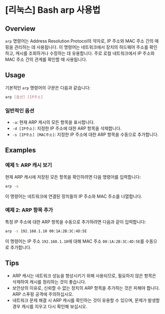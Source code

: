 # [리눅스] Bash arp 사용법

## Overview
`arp` 명령어는 Address Resolution Protocol의 약자로, IP 주소와 MAC 주소 간의 매핑을 관리하는 데 사용됩니다. 이 명령어는 네트워크에서 장치의 하드웨어 주소를 확인하고, 캐시를 조회하거나 수정하는 데 유용합니다. 주로 로컬 네트워크에서 IP 주소와 MAC 주소 간의 관계를 확인할 때 사용됩니다.

## Usage
기본적인 `arp` 명령어의 구문은 다음과 같습니다:

```bash
arp [옵션] [IP주소]
```

### 일반적인 옵션
- `-a`: 현재 ARP 캐시의 모든 항목을 표시합니다.
- `-d [IP주소]`: 지정한 IP 주소에 대한 ARP 항목을 삭제합니다.
- `-s [IP주소] [MAC주소]`: 지정한 IP 주소에 대한 ARP 항목을 수동으로 추가합니다.

## Examples
### 예제 1: ARP 캐시 보기
현재 ARP 캐시에 저장된 모든 항목을 확인하려면 다음 명령어를 입력합니다:

```bash
arp -a
```

이 명령어는 네트워크에 연결된 장치들의 IP 주소와 MAC 주소를 나열합니다.

### 예제 2: ARP 항목 추가
특정 IP 주소에 대한 ARP 항목을 수동으로 추가하려면 다음과 같이 입력합니다:

```bash
arp -s 192.168.1.10 00:1A:2B:3C:4D:5E
```

이 명령어는 IP 주소 `192.168.1.10`에 대해 MAC 주소 `00:1A:2B:3C:4D:5E`를 수동으로 추가합니다.

## Tips
- ARP 캐시는 네트워크 성능을 향상시키기 위해 사용되므로, 필요하지 않은 항목은 삭제하여 캐시를 정리하는 것이 좋습니다.
- 보안상의 이유로, 신뢰할 수 없는 장치의 ARP 항목을 추가하는 것은 피해야 합니다. ARP 스푸핑 공격에 주의하십시오.
- 네트워크 문제 해결 시 ARP 캐시를 확인하는 것이 유용할 수 있으며, 문제가 발생할 경우 캐시를 지우고 다시 확인해 보십시오.